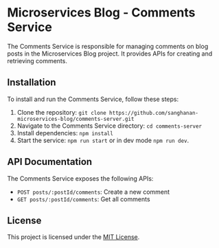 # Microservices Blog - Comments Service


The Comments Service is responsible for managing comments on blog posts in the Microservices Blog project. It provides APIs for creating and retrieving comments.

## Installation

To install and run the Comments Service, follow these steps:

1. Clone the repository: `git clone https://github.com/sanghanan-microservices-blog/comments-server.git`
2. Navigate to the Comments Service directory: `cd comments-server`
3. Install dependencies: `npm install`
4. Start the service: `npm run start` or in dev mode `npm run dev`.

## API Documentation

The Comments Service exposes the following APIs:

- `POST posts/:postId/comments`: Create a new comment
- `GET posts/:postId/comments`: Get all comments


## License

This project is licensed under the [MIT License](./LICENSE).
